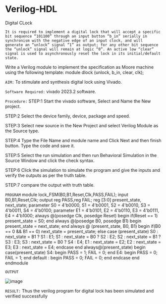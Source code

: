 # Verilog-HDL
Digital CLock

`It is required to implement a digital lock that will accept a specific bit sequence “101100” through an input button “b_in” serially in synchronism with the negative edge of an input clock, and will generate an “unlock” signal “1” as output; for any other bit sequence the “unlock” signal will remain at logic “0”. An active low “clear” signal is used to asynchronously reset the lock in its initial/default state.`

Write a Verilog module to implement the specification as Moore machine using the following template:
module dlock (unlock, b_in, clear, clk);

`AIM:`
To stimulate and synthesis digital lock using Vivado.

`Software Required:`
vivado 2023.2 software.

`Procedure:`
STEP:1 Start the vivado software, Select and Name the New project.

STEP:2 Select the device family, device, package and speed.

STEP:3 Select new source in the New Project and select Verilog Module as the Source type.

STEP:4 Type the File Name and module name and Click Next and then finish button. Type the code and save it.

STEP:5 Select the run simulation and then run Behavioral Simulation in the Source Window and click the check syntax.

STEP:6 Click the simulation to simulate the program and give the inputs and verify the outputs as per the truth table.

STEP:7 compare the output with truth table.

`PROGRAM`
module lock_FSM(B0,B1,Reset,Clk,PASS,FAIL);
input B0,B1,Reset,Clk;
output reg PASS,reg FAIL;
reg [3:0] present_state, next_state;
parameter S0 = 4'b0000, S1 = 4'b0001, S2 = 4'b0010, S3 = 4'b0011, S4 = 4'b0100;
parameter E1 = 4'b0101, E2 = 4'b0110, E3 = 4'b0111, E4 = 4'b1000;
always @(posedge Clk, posedge Reset)
begin
if(Reset == 1)
present_state = S0;
end
always @(posedge B0, posedge B1)
begin
present_state = next_state;
end
always @ (present_state, B0, B1)
begin
if(B0 == 0 && B1 == 0)
next_state = present_state;
else
case (present_state)
S0 : next_state = B1 ? S1 : E1;
S1 : next_state = B0 ? S2 : E2;
S2 : next_state = B1 ? S3 : E3;
S3 : next_state = B0 ? S4 : E4;
E1 : next_state = E2;
E2 : next_state = E3;
E3 : next_state = E4;
endcase
end
always@(present_state)
begin
case(present_state)
S4: begin PASS = 1; FAIL = 0; end
E4: begin PASS = 0; FAIL = 1; end
default : begin PASS = 0; FAIL = 0; end
endcase
end
endmodule

`OUTPUT`

![image](https://github.com/user-attachments/assets/36e8d876-ae68-42fd-adcb-3b6e6d62bed0)

`RESULT:`
Thus the verilog program for digital lock has been simulated and verified successfully
